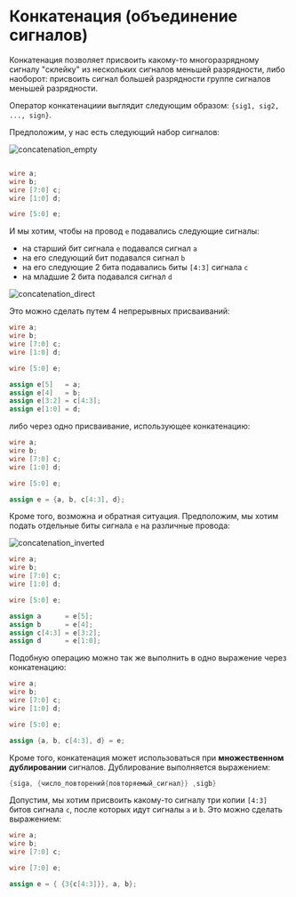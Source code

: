 # Конкатенация (объединение сигналов)

Конкатенация позволяет присвоить какому-то многоразрядному сигналу "склейку" из нескольких сигналов меньшей разрядности, либо наоборот: присвоить сигнал большей разрядности группе сигналов меньшей разрядности.

Оператор конкатенациии выглядит следующим образом: `{sig1, sig2, ..., sign}`.

Предположим, у нас есть следующий набор сигналов:

![concatenation_empty](../../../technical/Labs/Pic/concatenation_empty.drawio.png)

```verilog

wire a;
wire b;
wire [7:0] c;
wire [1:0] d;

wire [5:0] e;
```

И мы хотим, чтобы на провод `e` подавались следующие сигналы:
- на старший бит сигнала `e` подавался сигнал `a`
- на его следующий бит подавался сигнал `b`
- на его следующие 2 бита подавались биты `[4:3]` сигнала `c`
- на младшие 2 бита подавался сигнал `d`

![concatenation_direct](../../../technical/Labs/Pic/concatenation_direct.drawio.png)

Это можно сделать путем 4 непрерывных присваиваний:

```verilog
wire a;
wire b;
wire [7:0] c;
wire [1:0] d;

wire [5:0] e;

assign e[5]   = a;
assign e[4]   = b;
assign e[3:2] = c[4:3];
assign e[1:0] = d;
```

либо через одно присваивание, использующее конкатенацию:

```verilog
wire a;
wire b;
wire [7:0] c;
wire [1:0] d;

wire [5:0] e;

assign e = {a, b, c[4:3], d};
```

Кроме того, возможна и обратная ситуация. Предположим, мы хотим подать отдельные биты сигнала `e` на различные провода:

![concatenation_inverted](../../../technical/Labs/Pic/concatenation_inverted.drawio.png)

```verilog
wire a;
wire b;
wire [7:0] c;
wire [1:0] d;

wire [5:0] e;

assign a      = e[5];
assign b      = e[4];
assign c[4:3] = e[3:2];
assign d      = e[1:0];
```

Подобную операцию можно так же выполнить в одно выражение через конкатенацию:

```verilog
wire a;
wire b;
wire [7:0] c;
wire [1:0] d;

wire [5:0] e;

assign {a, b, c[4:3], d} = e;
```

Кроме того, конкатенация может использоваться при **множественном дублировании** сигналов. Дублирование выполняется выражением:

```verilog
{siga, {число_повторений{повторяемый_сигнал}} ,sigb}
```

Допустим, мы хотим присвоить какому-то сигналу три копии `[4:3]` битов сигнала `c`, после которых идут сигналы `a` и `b`.
Это можно сделать выражением:

```verilog
wire a;
wire b;
wire [7:0] c;

wire [7:0] e;

assign e = { {3{c[4:3]}}, a, b};
```

